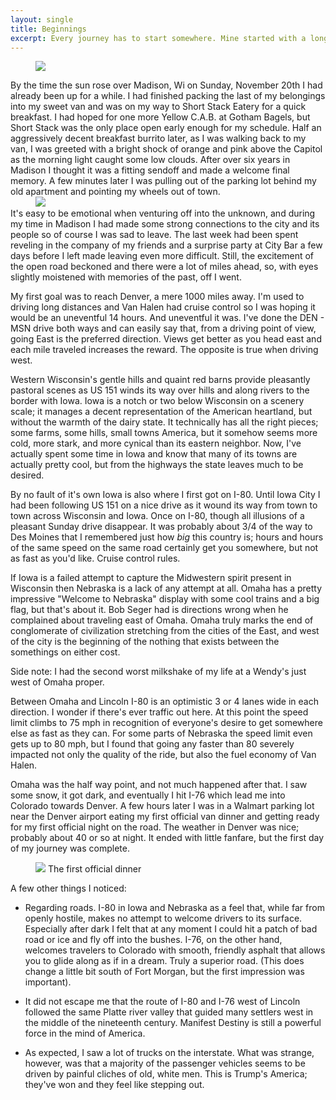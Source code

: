 ```yaml
---
layout: single
title: Beginnings
excerpt: Every journey has to start somewhere. Mine started with a long day driving west.
---
```


<figure class="align-right" style="width:40%">
  <img src="{{ site.url }}{{ site.baseurl }}/images/posts/msn_bye.jpg">
</figure> 
By the time the sun rose over Madison, Wi
on Sunday, November 20th I had already been up for a while. I had
finished packing the last of my belongings into my sweet van and was
on my way to Short Stack Eatery for a quick breakfast. I had hoped for
one more Yellow C.A.B. at Gotham Bagels, but Short Stack was the only
place open early enough for my schedule. Half an aggressively decent
breakfast burrito later, as I was walking back to my van, I was
greeted with a bright shock of orange and pink above the Capitol as
the morning light caught some low clouds. After over six years in
Madison I thought it was a fitting sendoff and made a welcome final
memory. A few minutes later I was pulling out of the parking lot
behind my old apartment and pointing my wheels out of town.

<figure class="align-left" style="width:70%;margin-bottom:2px;margin-top:0px"> <img src="{{
  site.url}}{{ site.baseurl }}/images/posts/bye_Citybar.jpg">
</figure> It's easy to be emotional when venturing off into the unknown, and
during my time in Madison I had made some strong connections to the
city and its people so of course I was sad to leave. The last week had
been spent reveling in the company of my friends and a surprise party
at City Bar a few days before I left made leaving even more
difficult. Still, the excitement of the open road beckoned and there
were a lot of miles ahead, so, with eyes slightly moistened with
memories of the past, off I went.

My first goal was to reach Denver, a mere 1000 miles away. I'm used to
driving long distances and Van Halen had cruise control so I was
hoping it would be an uneventful 14 hours. And uneventful it was. I've
done the DEN - MSN drive both ways and can easily say that, from a
driving point of view, going East is the preferred direction. Views
get better as you head east and each mile traveled increases the
reward. The opposite is true when driving west.

Western Wisconsin's gentle hills and quaint red barns provide
pleasantly pastoral scenes as US 151 winds its way over hills and
along rivers to the border with Iowa. Iowa is a notch or two below
Wisconsin on a scenery scale; it manages a decent representation of
the American heartland, but without the warmth of the dairy state. It
technically has all the right pieces; some farms, some hills, small
towns America, but it somehow seems more cold, more stark, and more
cynical than its eastern neighbor. Now, I've actually spent some time
in Iowa and know that many of its towns are actually pretty cool, but
from the highways the state leaves much to be desired.

By no fault of it's own Iowa is also where I first got on I-80. Until
Iowa City I had been following US 151 on a nice drive as it wound its
way from town to town across Wisconsin and Iowa. Once on I-80, though
all illusions of a pleasant Sunday drive disappear. It was probably
about 3/4 of the way to Des Moines that I remembered just how _big_
this country is; hours and hours of the same speed on the same road
certainly get you somewhere, but not as fast as you'd like. Cruise
control rules.

If Iowa is a failed attempt to capture the Midwestern spirit present
in Wisconsin then Nebraska is a lack of any attempt at all. Omaha has
a pretty impressive "Welcome to Nebraska" display with some cool
trains and a big flag, but that's about it. Bob Seger had is
directions wrong when he complained about traveling east of
Omaha. Omaha truly marks the end of conglomerate of civilization
stretching from the cities of the East, and west of the city is the
beginning of the nothing that exists between the somethings on either
cost.

Side note: I had the second worst milkshake of my life at a Wendy's
just west of Omaha proper.

Between Omaha and Lincoln I-80 is an optimistic 3 or 4 lanes wide in
each direction. I wonder if there's ever traffic out here. At this
point the speed limit climbs to 75 mph in recognition of everyone's
desire to get somewhere else as fast as they can. For some parts of
Nebraska the speed limit even gets up to 80 mph, but I found that
going any faster than 80 severely impacted not only the quality of the
ride, but also the fuel economy of Van Halen.

Omaha was the half way point, and not much happened after that. I saw
some snow, it got dark, and eventually I hit I-76 which lead me into
Colorado towards Denver. A few hours later I was in a Walmart parking
lot near the Denver airport eating my first official van dinner and
getting ready for my first official night on the road. The weather in
Denver was nice; probably about 40 or so at night. It ended with
little fanfare, but the first day of my journey was complete.
<figure class="align-center" width="100%">
  <img src="{{ site.url }}{{ site.basepath }}/images/posts/first_dinner.jpg">
<figurecaption>The first official dinner</figurecaption>
</figure>

A few other things I noticed:

* Regarding roads. I-80 in Iowa and Nebraska as a feel that, while far
  from openly hostile, makes no attempt to welcome drivers to its
  surface. Especially after dark I felt that at any moment I could hit
  a patch of bad road or ice and fly off into the bushes. I-76, on the
  other hand, welcomes travelers to Colorado with smooth, friendly
  asphalt that allows you to glide along as if in a dream. Truly a
  superior road. (This does change a little bit south of Fort Morgan,
  but the first impression was important).

* It did not escape me that the route of I-80 and I-76 west of Lincoln
  followed the same Platte river valley that guided many settlers west
  in the middle of the nineteenth century. Manifest Destiny is still a
  powerful force in the mind of America.

* As expected, I saw a lot of trucks on the interstate. What was
  strange, however, was that a majority of the passenger vehicles
  seems to be driven by painful cliches of old, white men. This is
  Trump's America; they've won and they feel like stepping out.